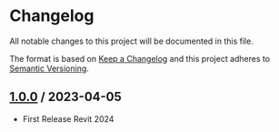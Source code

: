 # Changelog
All notable changes to this project will be documented in this file.

The format is based on [Keep a Changelog](http://keepachangelog.com/en/1.0.0/)
and this project adheres to [Semantic Versioning](http://semver.org/spec/v2.0.0.html).

## [1.0.0] / 2023-04-05
- First Release Revit 2024

[vNext]: ../../compare/1.0.0...HEAD
[1.0.0]: ../../compare/1.0.0